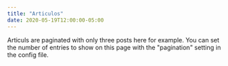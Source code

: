 ```yaml
---
title: "Articulos"
date: 2020-05-19T12:00:00-05:00
---
```

Articuls are paginated with only three posts here for example. You can set the number of entries to show on this page with the "pagination" setting in the config file.

